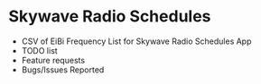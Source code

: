 # Skywave Radio Schedules
- CSV of EiBi Frequency List for Skywave Radio Schedules App
- TODO list
- Feature requests
- Bugs/Issues Reported
